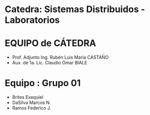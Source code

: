 # Catedra: Sistemas Distribuidos - Laboratorios

# EQUIPO de CÁTEDRA
- Prof. Adjunto Ing. Rubén Luis María CASTAÑO
- Aux. de 1a. Lic. Claudio Omar BIALE

# Equipo : Grupo 01
- Brites Exequiel
- DaSilva Marcos N.
- Ramos Federico J.